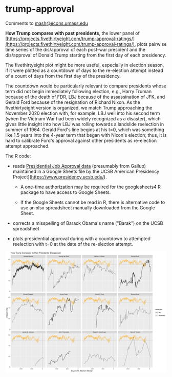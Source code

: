 # trump-approval

Comments to [mash@econs.umass.edu](mailto:mash@econs.umass.edu)

**How Trump compares with past presidents**, the lower panel of
  [https://projects.fivethirtyeight.com/trump-approval-ratings/](https://projects.fivethirtyeight.com/trump-approval-ratings/),
  plots pairwise time series of the dis/approval of each post-war
  president and the dis/approval of Donald Trump starting from the
  first day of each presidency.

The fivethirtyeight plot might be more useful, especially in election
season, if it were plotted as a countdown of days to the re-election
attempt instead of a count of days from the first day of the
presidency.

The countdown would be particularly relevant to compare presidents
whose term did not begin immediately following election, e.g., Harry
Truman because of the death of FDR, LBJ because of the assassination
of JFK, and Gerald Ford because of the resignation of Richard
Nixon. As the fivethirtyeight version is organized, we match Trump
approaching the November 2020 election with, for example, LBJ well
into his second term (when the Vietnam War had been widely recognized
as a disaster), which gives little insight into how LBJ was rolling
towards a landslide reelection in summer of 1964. Gerald Ford's line
begins at his t=0, which was something like 1.5 years into the 4-year
term that began with Nixon's election; thus, it is hard to calibrate
Ford's approval against other presidents as re-election attempt
approached.

The R code:

- reads [Presidential Job Approval data](https://www.presidency.ucsb.edu/statistics/data/presidential-job-approval)
  (presumably from Gallup) maintained in a Google Sheets file by the UCSB American
  Presidency Project](https://www.presidency.ucsb.edu/).

    - A one-time authorization may be required for the googlesheets4 R
      package to have access to Google Sheets.

    - If the Google Sheets cannot be read in R, there is alternative
      code to use an xlsx spreadsheet manually downloaded from the
      Google Sheet.

- corrects a misspelling of Barack Obama's name ("Barak") on the UCSB spreadsheet

- plots presidential approval during with a countdown to attempted
  reelection with t=0 at the date of the re-election attempt.

![The Disapproval Data](How-Trump-Approval-Compares-2.png)

